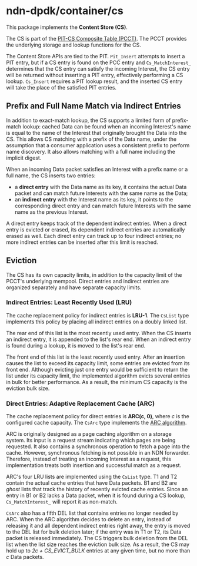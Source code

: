 # ndn-dpdk/container/cs

This package implements the **Content Store (CS)**.

The CS is part of the [PIT-CS Composite Table (PCCT)](../pcct).
The PCCT provides the underlying storage and lookup functions for the CS.

The Content Store APIs are tied to the PIT.
`Pit_Insert` attempts to insert a PIT entry, but if a CS entry is found on the PCC entry and `Cs_MatchInterest_` determines that the CS entry can satisfy the incoming Interest, the CS entry will be returned without inserting a PIT entry, effectively performing a CS lookup.
`Cs_Insert` requires a PIT lookup result, and the inserted CS entry will take the place of the satisfied PIT entries.

## Prefix and Full Name Match via Indirect Entries

In addition to exact-match lookup, the CS supports a limited form of prefix-match lookup: cached Data can be found when an incoming Interest's name is equal to the name of the Interest that originally brought the Data into the CS.
This allows CS matching with a prefix of the Data name, under the assumption that a consumer application uses a consistent prefix to perform name discovery.
It also allows matching with a full name including the implicit digest.

When an incoming Data packet satisfies an Interest with a prefix name or a full name, the CS inserts two entries:

* a **direct entry** with the Data name as its key, it contains the actual Data packet and can match future Interests with the same name as the Data;
* an **indirect entry** with the Interest name as its key, it points to the corresponding direct entry and can match future Interests with the same name as the previous Interest.

A direct entry keeps track of the dependent indirect entries.
When a direct entry is evicted or erased, its dependent indirect entries are automatically erased as well.
Each direct entry can track up to four indirect entries; no more indirect entries can be inserted after this limit is reached.

## Eviction

The CS has its own capacity limits, in addition to the capacity limit of the PCCT's underlying mempool.
Direct entries and indirect entries are organized separately and have separate capacity limits.

### Indirect Entries: Least Recently Used (LRU)

The cache replacement policy for indirect entries is **LRU-1**.
The `CsList` type implements this policy by placing all indirect entries on a doubly linked list.

The rear end of this list is the most recently used entry.
When the CS inserts an indirect entry, it is appended to the list's rear end.
When an indirect entry is found during a lookup, it is moved to the list's rear end.

The front end of this list is the least recently used entry.
After an insertion causes the list to exceed its capacity limit, some entries are evicted from its front end.
Although evicting just one entry would be sufficient to return the list under its capacity limit, the implemented algorithm evicts several entries in bulk for better performance.
As a result, the minimum CS capacity is the eviction bulk size.

### Direct Entries: Adaptive Replacement Cache (ARC)

The cache replacement policy for direct entries is **ARC(c, 0)**, where *c* is the configured cache capacity.
The `CsArc` type implements the [ARC algorithm](https://www.usenix.org/conference/fast-03/arc-self-tuning-low-overhead-replacement-cache).

ARC is originally designed as a page caching algorithm on a storage system.
Its input is a request stream indicating which pages are being requested.
It also contains a synchronous operation to fetch a page into the cache.
However, synchronous fetching is not possible in an NDN forwarder.
Therefore, instead of treating an incoming Interest as a request, this implementation treats both insertion and successful match as a request.

ARC's four LRU lists are implemented using the `CsList` type.
T1 and T2 contain the actual cache entries that have Data packets.
B1 and B2 are *ghost* lists that track the history of recently evicted cache entries.
Since an entry in B1 or B2 lacks a Data packet, when it is found during a CS lookup, `Cs_MatchInterest_` will report it as non-match.

`CsArc` also has a fifth DEL list that contains entries no longer needed by ARC.
When the ARC algorithm decides to delete an entry, instead of releasing it and all dependent indirect entries right away, the entry is moved to the DEL list for bulk deletion later; if the entry was in T1 or T2, its Data packet is released immediately.
The CS triggers bulk deletion from the DEL list when the list size reaches the eviction bulk size.
As a result, the CS may hold up to *2c + CS_EVICT_BULK* entries at any given time, but no more than *c* Data packets.
